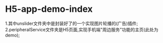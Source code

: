 # H5-app-demo-index
1.其中unslider文件夹中是封装好了的一个实现图片轮播的(广告)插件;
2.peripheralService文件夹是H5页面,实现手机端"周边服务"功能的主页(此处为demo);
